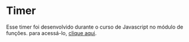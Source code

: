 # Timer
 Esse timer foi desenvolvido durante o curso de Javascript no módulo de funções.
 para acessá-lo, <a href="https://devsamab.github.io/Timer/" target="_blank" rel="external">clique aqui</a>.
